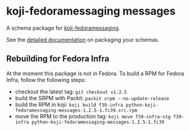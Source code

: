# koji-fedoramessaging messages

A schema package for [koji-fedoramessaging](http://github.com/fedora-infra/koji-fedoramessaging).

See the [detailed documentation](https://fedora-messaging.readthedocs.io/en/latest/messages.html) on packaging your schemas.


## Rebuilding for Fedora Infra

At the moment this package is not in Fedora. To build a RPM for Fedora Infra, follow the following steps:

- checkout the latest tag: `git checkout v1.2.5`
- build the SRPM with Packit: `packit srpm --no-update-release`
- build the RPM in koji: `koji build f39-infra python-koji-fedoramessaging-messages-1.2.5-1.fc39.src.rpm`
- move the RPM to the production tag: `koji move f39-infra-stg f39-infra python-koji-fedoramessaging-messages-1.2.5-1.fc39`
